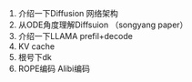 1. 介绍一下Diffusion 网络架构
2. 从ODE角度理解Diffsuion （songyang paper）
3. 介绍一下LLAMA prefil+decode
4. KV cache
5. 根号下dk
6. ROPE编码 Alibi编码
